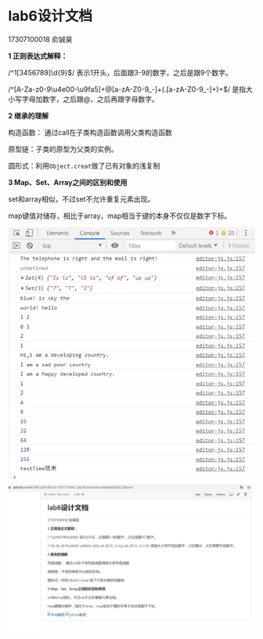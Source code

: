 # lab6设计文档

17307100018 俞铖昊

**1 正则表达式解释：**

 /^1[3456789]\d{9}$/ 表示1开头，后面跟3-9的数字，之后是跟9个数字。

/^[A-Za-z0-9\u4e00-\u9fa5]+@[a-zA-Z0-9_-]+(\.[a-zA-Z0-9_-]+)+$/ 是指大小写字母加数字，之后跟@，之后再跟字母数字。

**2 继承的理解**

构造函数： 通过call在子类构造函数调用父类构造函数

原型链：子类的原型为父类的实例。

圆形式：利用`Object.creat`做了已有对象的浅复制

 **3 Map、Set、Array之间的区别和使用**

set和array相似，不过set不允许重复元素出现。

map键值对储存，相比于array，map相当于键的本身不仅仅是数字下标。

![本地截图](https://github.com/KOBEuzi/KOBEuzi-SOFT130002_lab/blob/master/lab6/images/lab6%E6%9C%AC%E5%9C%B0%E5%91%BD%E4%BB%A4%E8%A1%8C%E6%88%AA%E5%9B%BE.JPG)
![github截图](https://github.com/KOBEuzi/KOBEuzi-SOFT130002_lab/blob/master/lab6/images/lab6github%E6%88%AA%E5%9B%BE.JPG)
